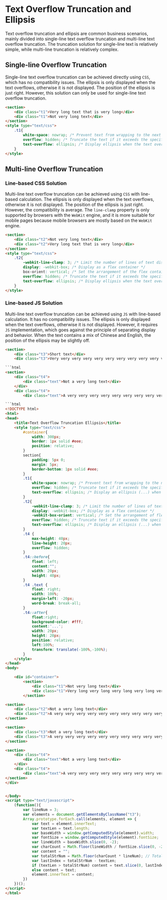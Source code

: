 # Text Overflow Truncation and Ellipsis
Text overflow truncation and ellipsis are common business scenarios, mainly divided into single-line text overflow truncation and multi-line text overflow truncation. The truncation solution for single-line text is relatively simple, while multi-line truncation is relatively complex.

## Single-line Overflow Truncation
Single-line text overflow truncation can be achieved directly using `CSS`, which has no compatibility issues. The ellipsis is only displayed when the text overflows, otherwise it is not displayed. The position of the ellipsis is just right. However, this solution can only be used for single-line text overflow truncation.

```html
<section>
    <div class="t1">Very long text that is very long</div>
    <div class="t1">Not very long text</div>
</section>
<style type="text/css">
    .t1{
        white-space: nowrap; /* Prevent text from wrapping to the next line */
        overflow: hidden; /* Truncate the text if it exceeds the specified width */
        text-overflow: ellipsis; /* Display ellipsis when the text overflows */
    }
</style>
```

## Multi-line Overflow Truncation

### Line-based CSS Solution
Multi-line text overflow truncation can be achieved using `CSS` with line-based calculation. The ellipsis is only displayed when the text overflows, otherwise it is not displayed. The position of the ellipsis is just right. However, the compatibility is average. The `line-clamp` property is only supported by browsers with the `WebKit` engine, and it is more suitable for mobile pages because mobile browsers are mostly based on the `WebKit` engine.

```html
<section>
    <div class="t2">Not very long text</div>
    <div class="t2">Very long text that is very long</div>
</section>
<style type="text/css">
    .t2{
        -webkit-line-clamp: 3; /* Limit the number of lines of text displayed in a block element Compatibility: https://caniuse.com/#search=line-clamp */
        display: -webkit-box; /* Display as a flex container */
        box-orient: vertical; /* Set the arrangement of the flex container's child elements */
        overflow: hidden; /* Truncate the text if it exceeds the specified width */
        text-overflow: ellipsis; /* Display ellipsis when the text overflows */
    }
</style>
```

### Line-based JS Solution
Multi-line text overflow truncation can be achieved using `JS` with line-based calculation. It has no compatibility issues. The ellipsis is only displayed when the text overflows, otherwise it is not displayed. However, it requires `JS` implementation, which goes against the principle of separating display and behavior. When the text contains a mix of Chinese and English, the position of the ellipsis may be slightly off.

```html
<section>
    <div class="t3">Short text</div>
    <div class="t3">Very very very very very very very very very very very very very very very very very very very very very very very very very very very very very very very very very very very very very very very very very very very very very very very very very very very very very very very very very very very very very very very very very very very very very very very very very very very very very very very very very very very very very very very very very very very very very very very very very very very very very very very very very very very very very very very very very very very very very very very very very very very very very very very very very very very very very very very very very very very very very very very very very very very very very very very very very very very very very very very very very very very very very very very very very very very very very very very very very very very very very very very very very very very very very very very very very very very very very very very very very very very very very very very very very very very very very very very very very very very very very very very very very very very very very very very very very very very very very very very very very very very very very very very very very very very very very very very very very very very very very very very very very very very very very very very very very very very very very very very very very very very very very very very very very very very very very very very very very very very very very very very very very very very very very very very very very very very very very very very very very very very very very very very very very very very very very very very very very very very very very very very very very very very very very very very very very very very very very very very very very very very very very very very very very very very very very very very very very very very very very very very very very very very very very very very very very very very very very very very very very very very very very very very very very very very very very very very very very very very very very very very very very very very very very very very very very very very very very very very very very very very very very very very very very very very very very very very very very very very very very very very very very very very very very very very very very very very very very very very very very very very very very very very very very very very very very very very very very very very very very very very very very very very very very very very very very very very very very very very very very very very very very very very very very very very very very very very very very very very very very very very very very very very very very very very very very very very very very very very very very very very very very very very very very very very very very very very very very very very very very very very very very very very very very very very very very very very very very very very very very very very very very very very very very very very very very very very very very very very very very very very very very very very very very very very very very very very very very very very very very very very very very very very very very very very very very very very very very very very very very very very very very very very very very very very very very very very very very very very very very very very very very very very very very very very very very very very very very very very very very very very very very very very very very very very very very very very very very very very very very very very very very very very very very very very very very very very very very very very very very very very very very very very very very very very very very very very very very very very very very very very very very very very very very very very very very very very very very very very very very very very very very very very very very very very very very very very very very very very very very very very very very very very very very very very very very very very very very very very very very very very very very very very very very very very very very very very very very very very very very very very very very very very very very very very very very very very very very very very very very very very very very very very very very very very very very very very very very very very very very very very very very very very very very very very very very very very very very very very very very very very very very very very very very very very very very very very very very very very very very very very very very very very very very very very very very very very very very very very very very very very very very very very very very very very very very very very very very very very very very very very very very very very very very very very very very very very very very very very very very very very very very very very very very very very very very very very very very very very very very very very very very very very very very very very very very very very very very very very very very very very very very very very very very very very very very very very very very very very very very very very very very very very very very very very very very very very very very very very very very very very very very very very very very very very very very very very very very very very very very very very very very very very very very very very very very very very very very very very very very very very very very very very very very very very very very very very very very very very very very very very very very very very very very very very very very very very very very very very very very very very very very very very very very very very very very very very very very very very very very very very very very very very very very very very very very very very very very very very very very very very very very very very very very very very very very very very very very very very very very very very very very very very very very very very very very very very very very very very very very very very very very very very very very very very very very very very very very very very very very very very very very very very very very very very very very very very very very very very very very very very very very very very very very very very very very very very very very very very very very very very very very very very very very very very very very very very very very very very very very very very very very very very very very very very very very very very very very very very very very very very very very very very very very very very very very very very very very very very very very very very very very very very very very very very very very very very very very very very very very very very very very very very very very very very very very very very very very very very very very very very very very very very very very very very very very very very very very very very very very very very very very very very very very very very very very very very very very very very very very very very very very very very very very very very very very very very very very very very very very very very very very very very very very very very very very very very very very very very very very very very very very very very very very very very very very very very very very very very very very very very very very very very very very very very very very very very very very very very very very very very very very very very very very very very very very very very very very very very very very very very very very very very very very very very very very very very very very very very very very very very very very very very very very very very very very very very very very very very very very very very very very very very very very very very very very very very very very very very very very very very very very very very very very very very very very very very very very very very very very very very very very very very very very very very very very very very very very very very very very very very very very very very very very very very very very very very very very very very very very very very very very very very very very very very very very very very very very very very very very very very very very very very very very very very very very very very very very very very very very very very very very very very very very very very very very very very very very very very very very very very very very very very very very very very very very very very very very very very very very very very very very very very very very very very very very very very very very very very very very very very very very very very very very very very very very very very very very very very very very very very very very very very very very very very very very very very very very very very very very very very very very very very very very very very very very very very very very very very very very very very very very very very very very very very very very very very very very very very very very very very very very very very very very very very very very very very very very very very very very very very very very very very very very very very very very very very very very very very very very very very very very very very very very very very very very very very very very very very very very very very very very very very very very very very very very very very very very very very very very very very very very very very very very very very very very very very very very very very very very very very very very very very very very very very very very very very very very very very very very very very very very very very very very very very very very very very very very very very very very very very very very very very very very very very very very very very very very very very very very very very very very very very very very very very very very very very very very very very very very very very very very very very very very very very very very very very very very very very very very very very very very very very very very very very very very very very very very very very very very very very very very very very very very very very very very very very very very very very very very very very very very very very very very very very very very very very very very very very very very very very very very very very very very very very very very very very very very very very very very very very very very very very very very very very very very very very very very very very very very very very very very very very very very very very very very very very very very very very very very very very very very very very very very very very very very very very very very very very very very very very very very very very very very very very very very very very very very very very very very very very very very very very very very very very very very very very very very very very very very very very very very very very very very very very very very very very very very very very very very very very very very very very very very very very very very very very very very very very very very very very very very very very very very very very very very very very very very very very very very very very very very very very very very very very very very very very very very very very very very very very very very very very very very very very very very very very very very very very very very very very very very very very very very very very very very very very very very very very very very very very very very very very very very very very very very very very very very very very very very very very very very very very very very very very very very very very very very very very very very very very very very very very very very very very very very very very very very very very very very very very very very very very very very very very very very very very very very very very very very very very very very very very very very very very very very very very very very very very very very very very very very very very very very very very very very very very very very very very very very very very very very very very very very very very very very very very very very very very very very very very very very very very very very very very very very very very very very very very very very very very very very very very very very very very very very very very very very very very very very very very very very very very very very very very very very very very very very very very very very very very very very very very very very very very very very very very very very very very very very very very very very very very very very very very very very very very very very very very very very very very very very very very very very very very very very very very very very very very very very very very very very very very very very very very very very very very very very very very very very very very very very very very very very very very very very very very very very very very very very very very very very very very very very very very very very very very very very very very very very very very very very very very very very very very very very very very very very very very very very very very very very very very very very very very very very very very very very very very very very very very very very very very very very very very very very very very very very very very very very very very very very very very very very very very very very very very very very very very very very very very very very very very very very very very very very very very very very very very very very very very very very very very very very very good. I have a 2001 4.0L XJ with 4.10 gears and 33" tires. I get 15-16mpg in the city and 20-21mpg on the highway. I have a 4.0L with 3.73 gears and 33" tires. I get 15-16mpg in the city and 18-19mpg on the highway. I have a 4.0L with 3.73 gears and 33" tires. I get 15-16mpg in the city and 18-19mpg on the highway. I have a 4.0L with 3.73 gears and 33" tires. I get 15-16mpg in the city and 18-19mpg on the highway. I have a 4.0L with 3.73 gears and 33" tires. I get 15-16mpg in the city and 18-19mpg on the highway. I have a 4.0L with 3.73 gears and 33" tires. I get 15-16mpg in the city and 18-19mpg on the highway. I have a 4.0L with 3.73 gears and 33" tires. I get 15-16mpg in the city and 18-19mpg on the highway. I have a 4.0L with 3.73 gears and 33" tires. I get 15-16mpg in the city and 18-19mpg on the highway. I have a 4.0L with 3.73 gears and 33" tires. I get 15-16mpg in the city and 18-19mpg on the highway. I have a 4.0L with 3.73 gears and 33" tires. I get 15-16mpg in the city and 18-19mpg on the highway. I have a 4.0L with 3.73 gears and 33" tires. I get 15-16mpg in the city and 18-19mpg on the highway. I have a 4.0L with 3.73 gears and 33" tires. I get 15-16mpg in the city and 18-19mpg on the highway. I have a 4.0L with 3.73 gears and 33" tires. I get 15-16mpg in the city and 18-19mpg on the highway. I have a 4.0L with 3.73 gears and 33" tires. I get 15-16mpg in the city and 18-19mpg on the highway. I have a 4.0L with 3.73 gears and 33" tires. I get 15-16mpg in the city and 18-19mpg on the highway. I have a 4.0L with 3.73 gears and 33" tires. I get 15-16mpg in the city and 18-19mpg on the highway. I have a 4.0L with 3.73 gears and 33" tires. I get 15-16mpg in the city and 18-19mpg on the highway. I have a 4.0L with 3.73 gears and 33" tires. I get 15-16mpg in the city and 18-19mpg on the highway. I have a 4.0L with 3.73 gears and 33" tires. I get 15

```html
<section>
    <div class="t4">
        <div class="text">Not a very long text</div>
    </div>
    <div class="t4">
        <div class="text">A very very very very very very very very very very very very very very very very very very very very very very very very very very very very very very very very very very very very very very very very very very very very very very very very very very very very very very very very very very very very very very very very very very very very very very very very very very very very very very very very very very very very very very very very very very very very very very very very very very very very very very very very very very very very very very very very very very very very very very very very very very very very very very very very very very very very very very very very very very very very very very very very very very very very very very very very very very very very very very very very very very very very very very very very very very very very very very very very very very very very very very very very very very very very very very very very very very very very very very very very very very very very very very very very very very very very very very very very very very very very very very very very very very very very very very very very very very very very very very very very very very very very very very very very very very very very very very very very very very very very very very very very very very very very very very very very very very very very very very very very very very very very very very very very very very very very very very very very very very very very very very very very very very very very very very very very very very very very very very very very very very very very very very very very very very very very very very very very very very very very very very very very very very very very very very very very very very very very very very very very very very very very very very very very very very very very very very very very very very very very very very very very very very very very very very very very very very very very very very very very very very very very very very very very very very very very very very very very very very very very very very very very very very very very very very very very very very very very very very very very very very very very very very very very very very very very very very very very very very very very very very very very very very very very very very very very very very very very very very very very very very very very very very very very very very very very very very very very very very very very very very very very very very very very very very very very very very very very very very very very very very very very very very very very very very very very very very very very very very very very very very very very very very very very very very very very very very very very very very very very very very very very very very very very very very very very very very very very very very very very very very very very very very very very very very very very very very very very very very very very very very very very very very very very very very very very very very very very very very very very very very very very very very very very very very very very very very very very very very very very very very very very very very very very very very very very very very very very very very very very very very very very very very very very very very very very very very very very very very very very very very very very very very very very very very very very very very very very very very very very very very very very very very very very very very very very very very very very very very very very very very very very very very very very very very very very very very very very very very very very very very very very very very very very very very very very very very very very very very very very very very very very very very very very very very very very very very very very very very very very very very very very very very very very very very very very very very very very very very very very very very very very very very very very very very very very very very very very very very very very very very very very very very very very very very very very very very very very very very very very very very very very very very very very very very very very very very very very very very very very very very very very very very very very very very very very very very very very very very very very very very very very very very very very very very very very very very very very very very very very very very very very very very very very very very very very very very very very very very very very very very very very very very very very very very very very very very very very very very very very very very very very very very very very very very very very very very very very very very very very very very very very very very very very very very very very very very very very very very very very very very very very very very very very very very very very very very very very very very very very very very very very very very very very very very very very very very very very very very very very very very very very very very very very very very very very very very very very very very very very very very very very very very very very very very very very very very very very very very very very very very very very very very very very very very very very very very very very very very very very very very very very very very very very very very very very very very very very very very very very very very very very very very very very very very very very very very very very very very very very very very very very very very very very very very very very very very very very very very very very very very very very very very very very very very very very very very very very very very very very very very very very very very very very very very very very very very very very very very very very very very very very very very very very very very very very very very very very very very very very very very very very very very very very very very very very very very very very very very very very very very very very very very very very very very very very very very very very very very very very very very very very very very very very very very very very very very very very very very very very very very very very very very very very very very very very very very very very very very very very very very very very very very very very very very very very very very very very very very very very very very very very very very very very very very very very very very very very very very very very very very very very very very very very very very very very very very very very very very very very very very very very very very very very very very very very very very very very very very very very very very very very very very very very very very very very very very very very very very very very very very very very very very very very very very very very very very very very very very very very very very very very very very very very very very very very very very very very very very very very very very very very very very very very very very very very very very very very very very very very very very very very very very very very very very very very very very very very very very very very very very very very very very very very very very very very very very very very very very very very very very very very very very very very very very very very very very very very very very very very very very very very very very very very very very very very very very very very very very very very very very very very very very very very very very very very very very very very very very very very very very very very very very very very very very very very very very very very very very very very very very very very very very very very very very very very very very very very very very very very very very very very very very very very very very very very very very very very very very very very very very very very very very very very very very very very very very very very very very very very very very very very very very very very very very very very very very very very very very very very very very very very very very very very very very very very very very very very very very very very very very very very very very very very very very very very very very very very very very very very very very very very very very very very very very very very very very very very very very very very very very very very very very very very very very very very very very very very very very very very very very very very very very very very very very very very very very very very very very very very very very very very very very very very very very very very very very very very very very very very very very very very very very very very very very very very very very very very very very very very very very very very very very very very very very very very very very very very very very very very very very very very very very very very very very very very very very very very very very very very very very very very very very very very very very very very very very very very very very very very very very very very very very very very very very very very very very very very very very very very very very very very very very very very very very very very very very very very very very very very very very very very very very very very very very very very very very very very very very very very very very very very very very very very very very very very very very very very very very very very very very very very very very very very very very very very very very very very very very very very very very very very very very very very very very very very very very very very very very very very very very very very very very very very very very very very very very very very very very very very very very very very very very very very very very very very very very very very very very very very very very very very very very very very very very very very very very very very very very very very very very very very very very very very very very very very very very very very very very very very very very very very very very very very very very very very very very very very very very very very very very very very very very very very very very very very very very very very very very very very very very very very very very very very very very very very very very very very very very very very very very very very very very very very very very very very very very very very very very very very very very very very very very very very very very very very very very very very very very very very very very very very very very very very very very very very very very very very very very very very very very very very very very very very very very very very very very very very very very very very very very very very very very very very very very very very very very very very very very very very very very very very very very very very very very very very very very very very very very very very very very very very very very very very very very very very very very very very very very very very very good. I think that's a good way to put it. I think that's a good way to put it. I think that's a good way to put it. I think that's a good way to put it. I think that's a good way to put it. I think that's a good way to put it. I think that's a good way to put it. I think that's a good way to put it. I think that's a good way to put it. I think that's a good way to put it. I think that's a good way to put it. I think that's a good way to put it. I think that's a good way to put it. I think that's a good way to put it. I think that's a good way to put it. I think that's a good way to put it. I think that's a good way to put it. I think that's a good way to put it. I think that's a good way to put it. I think that's a good way to put it. I think that's a good way to put it. I think that's a good way to put it. I think that's a good way to put it. I think that's a good way to put it. I think that's a good way to put it. I think that's a good way to put it. I think that's a good way to put it. I think that's a good way to put it. I think that's a good way to put it. I think that's a good way to put it. I think that's a good way to put it. I think that's a good way to put it. I think that's a good way to put it. I think that's a good way to put it. I think that's a good way to put it. I think that's a good way to put it. I think that's a good way to put it. I think that's a good way to put it. I think that's a good way to put it. I think that's a good way to put it. I think that's a good way to put it. I think that's a good way to put it. I think that's a good way to put it. I think that's a good way to put it. I think that's a good way to put it. I think that's a good way to put it. I think that's a good way to put it. I think that's a good way to put it. I think that's a good way to put it. I think that's a good way to put it. I think that's a good way to put it. I think that's a good way to put it. I think that's a good way to put it. I think that's a good way to put it. I think that's a good way to put it. I think that's a good way to put it. I think that's a good way to put it. I think that's a good way to put it. I think that's a good way to put it. I think that's a good way to put it. I think that's a good way to put it. I think that's a good way to put it. I think that's a good way to put it. I think that's a good way to put it. I think that's a good way to put it. I think that's a good way to put it. I think that's a good way to put it. I think that's a good way to put it. I think that's a good way to put it. I think that's a good way to put it. I think that's a good way to put it. I think that's a good way to put it. I think that's a good way to put it. I think that's a good way to put it. I think that's a good way to put it. I think that's a good way to put it. I think that's a good way to put it. I think that's a good way to put it. I think that's a good way to put it. I think that's a good way to put it. I think that's a good way to put it. I think that's a good way to put it. I think that's a good way to put it. I think that's a good way to put it. I think that's a good way to put it. I think that's a good way to put it. I think that's a good way to put it. I think that's a good way to put it. I think that's a good way to put it. I think that's a good way to put it. I think that's a good way to put it. I think that's a good way to put it. I think that's a good way to put it. I think that's a good way to put it. I think that's a good way to put it. I think that's a good way to put it. I think that's a good way to put it. I think that's a good way to put it. I think that's a good way to put it. I think that's a good way to put it. I think that's a good way to put it. I think that's a good way to put it. I think that's a good way to put it. I think that's a good way to put it. I think that's a good way to put it. I think that's a good way to put it. I think that's a good way to put it. I think that's a good way to put it. I think that's a good way to put it. I think that's a good way to put it. I think that's a good way to put it. I think that's a good way to put it. I think that's a good way to put it. I think that's a good way to put it. I think that's a good way to put it. I think that's a good way to put it. I think that's a good way to put it. I think that's a good way to put it. I think that's a good way to put it. I think that's a good way to put it. I think that's a good way to put it. I think that's a good way to put it. I think that's a good way to put it. I think that's a good way to put it. I think that's a good way to put it. I think that's a good way to put it. I think that's a good way to put it. I think that's a good way to put it. I think that's a good way to

```html
<!DOCTYPE html>
<html>
<head>
    <title>Text Overflow Truncation Ellipsis</title>
    <style type="text/css">
        #container{
            width: 300px;
            border: 1px solid #eee;
            position: relative;
        }
        section{
            padding: 5px 0;
            margin: 5px;
            border-bottom: 1px solid #eee;
        }
        .t1{
            white-space: nowrap; /* Prevent text from wrapping to the next line */
            overflow: hidden; /* Truncate text if it exceeds the specified width */
            text-overflow: ellipsis; /* Display an ellipsis (...) when text overflows */
        }
        .t2{
            -webkit-line-clamp: 3; /* Limit the number of lines of text displayed in a block element */
            display: -webkit-box; /* Display as a flex container */
            -webkit-box-orient: vertical; /* Set the arrangement of flex items */
            overflow: hidden; /* Truncate text if it exceeds the specified width */
            text-overflow: ellipsis; /* Display an ellipsis (...) when text overflows */
        }
        .t4 {
            max-height: 40px;
            line-height: 20px;
            overflow: hidden;
        }
        .t4::before{
            float: left;
            content:"";
            width: 20px;
            height: 40px;
        }
        .t4 .text {
            float: right;
            width: 100%;
            margin-left: -20px;
            word-break: break-all;
        }
        .t4::after{
            float:right;
            background-color: #fff;
            content:'...';
            width: 20px;
            height: 20px;
            position: relative;
            left:100%;
            transform: translate(-100%,-100%);
        }
    </style>
</head>
<body>

    <div id="container">
        <section>
            <div class="t1">Not very long text</div>
            <div class="t1">Very long very long very long very long very long very long very long very long text</div>
        </section>
```

```html
<section>
    <div class="t2">Not a very long text</div>
    <div class="t2">A very very very very very very very very very very very very very very very very very very very very very very very very very very very very very very very very very very very very very very very very very very very very very very very very very very very very very very very very very very very very very very very very very very very very very very very very very very very very very very very very very very very very very very very very very very very very very very very very very very very very very very very very very very very very very very very very very very very very very very very very very very very very very very very very very very very very very very very very very very very very very very very very very very very very very very very very very very very very very very very very very very very very very very very very very very very very very very very very very very very very very very very very very very very very very very very very very very very very very very very very very very very very very very very very very very very very very very very very very very very very very very very very very very very very very very very very very very very very very very very very very very very very very very very very very very very very very very very very very very very very very very very very very very very very very very very very very very very very very very very very very very very very very very very very very very very very very very very very very very very very very very very very very very very very very very very very very very very very very very very very very very very very very very very very very very very very very very very very very very very very very very very very very very very very very very very very very very very very very very very very very very very very very very very very very very very very very very very very very very very very very very very very very very very very very very very very very very very very very very very very very very very very very very very very very very very very very very very very very very very very very very very very very very very very very very very very very very very very very very very very very very very very very very very very very very very very very very very very very very very very very very very very very very very very very very very very very very very very very very very very very very very very very very very very very very very very very very very very very very very very very very very very very very very very very very very very very very very very very very very very very very very very very very very very very very very very very very very very very very very very very very very very very very very very very very very very very very very very very very very very very very very very very very very very very very very very very very very very very very very very very very very very very very very very very very very very very very very very very very very very very very very very very very very very very very very very very very very very very very very very very very very very very very very very very very very very very very very very very very very very very very very very very very very very very very very very very very very very very very very very very very very very very very very very very very very very very very very very very very very very very very very very very very very very very very very very very very very very very very very very very very very very very very very very very very very very very very very very very very very very very very very very very very very very very very very very very very very very very very very very very very very very very very very very very very very very long text</div>
</section>

<section>
    <div class="t3">Not a very long text</div>
    <div class="t3">A very very very very very very very very very very very very very very very very very very very very very very very very very very very very very very very very very very very very very very very very very very very very very very very very very very very very very very very very very very very very very very very very very very very very very very very very very very very very very very very very very very very very very very very very very very very very very very very very very very very very very very very very very very very very very very very very very very very very very very very very very very very very very very very very very very very very very very very very very very very very very very very very very very very very very very very very very very very very very very very very very very very very very very very very very very very very very very very very very very very very very very very very very very very very very very very very very very very very very very very very very very very very very very very very very very very very very very very very very very very very very very very very very very very very very very very very very very very very very very very very very very very very very very very very very very very very very very very very very very very very very very very very very very very very very very very very very very very very very very very very very very very very very very very very very very very very very very very very very very very very very very very very very very very very very very very very very very very very very very very very very very very very very very very very very very very very very very very very very very very very very very very very very very very very very very very very very very very very very very long text</div>
</section>

<section>
    <div class="t4">
        <div class="text">Not a very long text</div>
    </div>
    <div class="t4">
        <div class="text">A very very very very very very very very very very very very very very very very very very very very very very very very very very very very very very very very very very very very very very very very very very very very very very very very very very very very very very very very very very very very very very very very very very very very very very very very very very very very very very very very very very very very very very very very very very very very very very very very very very very very very very very very very very very very very very very very very very very very very very very very very very very very very very very very very very very very very very very very very very very very very very very very very very very very very very very very very very very very very very very very very very very very very very very very very very very very very very very very very very very very very very very very very very very very very very very very very very very very very very very very very very very very very very very very very very very very very very very very very very very very very very very very very very very very very very very very very very very very very very very very very very very very very very very very very very very very very very very very very very very very very very very very very very very very very very very very very very very very very very very very very very very very very very very very very very very very very very very very very very very very very very very very very very very very very very very very very very very very very very very very very very very very very very very very very very very very very very very very very very very very very very very very very very very very very very very very very very very very very very very very very very very very very very very very very very very very very very very very very very very very very very very very very very very very very very very very very very very very very very very very very very very very very very very very very very very very very very very very very very very very very very very very very very very very very very long text</div>
</section>
</div>


</body>
<script type="text/javascript">
    (function(){
        var lineNum = 3;
        var elements = document.getElementsByClassName("t3");
        Array.prototype.forEach.call(elements, element => {
            var text = element.innerText;
            var textLen = text.length;
            var baseWidth = window.getComputedStyle(element).width;
            var fontSize = window.getComputedStyle(element).fontSize;
            var lineWidth = baseWidth.slice(0, -2);
            var charCount = Math.floor(lineWidth / fontSize.slice(0, -2)); // Calculate the number of characters that can fit in one line
            var content = "";
            var totalStrNum = Math.floor(charCount * lineNum); // Total number of characters that can fit in multiple lines
            var lastIndex = totalStrNum - textLen;
            if (textLen > totalStrNum) content = text.slice(0, lastIndex - 3).concat('...');
            else content = text;
            element.innerText = content;
        })
    })();
</script>
</html>
```